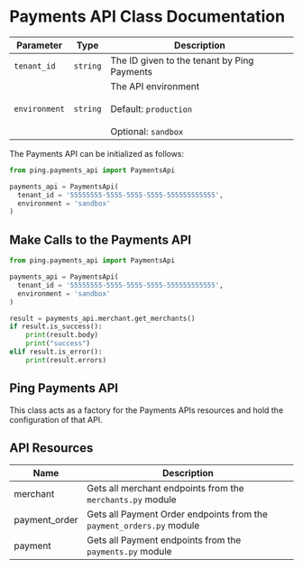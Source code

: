 # Payments API Class Documentation

| Parameter     | Type     | Description                                                                   |
| ------------- | -------- | ----------------------------------------------------------------------------- |
| `tenant_id`   | `string` | The ID given to the tenant by Ping Payments                                   |
| `environment` | `string` | The API environment <br><br>Default: `production` <br><br>Optional: `sandbox` |

The Payments API can be initialized as follows:

```python
from ping.payments_api import PaymentsApi

payments_api = PaymentsApi(
  tenant_id = '55555555-5555-5555-5555-555555555555',
  environment = 'sandbox'
)
```

## Make Calls to the Payments API

```python
from ping.payments_api import PaymentsApi

payments_api = PaymentsApi(
  tenant_id = '55555555-5555-5555-5555-555555555555',
  environment = 'sandbox'
)

result = payments_api.merchant.get_merchants()
if result.is_success():
    print(result.body)
    print("success")
elif result.is_error():
    print(result.errors)
```

## Ping Payments API

This class acts as a factory for the Payments APIs resources and hold the configuration of that API.

## API Resources

| Name          | Description                                                          |
| ------------- | -------------------------------------------------------------------- |
| merchant      | Gets all merchant endpoints from the `merchants.py` module           |
| payment_order | Gets all Payment Order endpoints from the `payment_orders.py` module |
| payment       | Gets all Payment endpoints from the `payments.py` module             |
